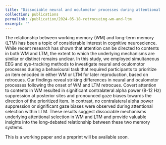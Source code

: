 ```yaml
---
title: "Dissociable neural and oculomotor processes during attentional selection within working memory and long-term memory"
collection: publications
permalink: /publication/2024-05-18-retrocueing-wm-and-ltm
excerpt: ''
---
```

The relationship between working memory (WM) and long-term memory (LTM) has been a topic of considerable interest in cognitive neuroscience. While recent research has shown that attention can be directed to contents in both WM and LTM, the extent to which the underlying mechanisms are similar or distinct remains unclear. In this study, we employed simultaneous EEG and eye-tracking methods to investigate neural and oculomotor processes during a behavioural task that required participants to prioritize an item encoded in either WM or LTM for later reproduction, based on retrocues. Our findings reveal striking differences in neural and oculomotor processes following the onset of WM and LTM retrocues. Covert attention to contents in WM resulted in significant contralateral alpha power (8-12 Hz) suppression at posterior sites and pronounced gaze biases towards the direction of the prioritized item. In contrast, no contralateral alpha power suppression or significant gaze biases were observed during attentional selection within LTM. These results suggest dissociable mechanisms underlying attentional selection in WM and LTM and provide valuable insights into the long-debated relationship between these two memory systems.

This is a working paper and a preprint will be available soon.
